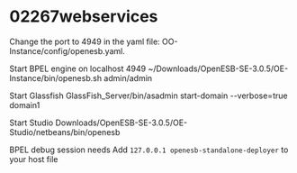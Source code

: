 # 02267webservices


Change the port to 4949 in the yaml file: OO-Instance/config/openesb.yaml.

Start BPEL engine on localhost 4949
~/Downloads/OpenESB-SE-3.0.5/OE-Instance/bin/openesb.sh  admin/admin

Start Glassfish
GlassFish_Server/bin/asadmin start-domain --verbose=true domain1

Start Studio
Downloads/OpenESB-SE-3.0.5/OE-Studio/netbeans/bin/openesb


BPEL debug session needs 
Add ```127.0.0.1 openesb-standalone-deployer``` to your host file
